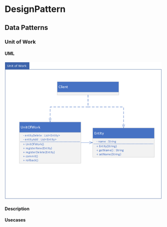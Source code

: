 # DesignPattern
## Data Patterns
### Unit of Work

#### UML
![UnitOfWorkUML](img/UnitOfWork.png)

#### Description

#### Usecases
